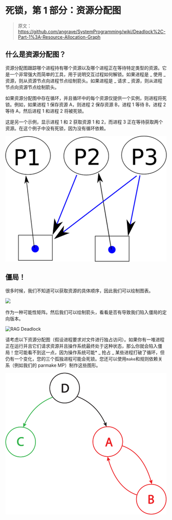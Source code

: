 # 死锁，第 1 部分：资源分配图

> 原文：<https://github.com/angrave/SystemProgramming/wiki/Deadlock%2C-Part-1%3A-Resource-Allocation-Graph>

## 什么是资源分配图？

资源分配图跟踪哪个进程持有哪个资源以及哪个进程正在等待特定类型的资源。它是一个非常强大而简单的工具，用于说明交互过程如何解锁。如果进程是 _ 使用 _ 资源，则从资源节点向进程节点绘制箭头。如果进程是 _ 请求 _ 资源，则从进程节点向资源节点绘制箭头。

如果资源分配图中存在循环，并且循环中的每个资源仅提供一个实例，则进程将死锁。例如，如果进程 1 保存资源 A，则进程 2 保存资源 B，进程 1 等待 B，进程 2 等待 A，然后进程 1 和进程 2 将被死锁。

这是另一个示例，显示进程 1 和 2 获取资源 1 和 2，而进程 3 正在等待获取两个资源。在这个例子中没有死锁，因为没有循环依赖。

![ResourceAllocationGraph-Ex1.png](img/1e88c8266f91417008f275b2eec36df7.jpg)

## 僵局！

很多时候，我们不知道可以获取资源的具体顺序，因此我们可以绘制图表。

![](img/27f5f2c018c60372297e6cf5790934bc.jpg)

作为一种可能性矩阵。然后我们可以绘制箭头，看看是否有导致我们陷入僵局的定向版本。

![RAG Deadlock](img/2d19ee5fcdb522a5a43850cd1746a70a.jpg)

请考虑以下资源分配图（假设进程要求对文件进行独占访问）。如果你有一堆进程正在运行并且它们请求资源并且操作系统最终处于这种状态，那么你就会陷入僵局！您可能看不到这一点，因为操作系统可能* _ 抢占 _ 某些进程打破了循环，但仍有一个变化，您的三个孤独进程可能会死锁。您还可以使用`make`和规则依赖关系（例如我们的 parmake MP）制作这些图形。

![](img/bfa1f1caf816f2b844ae5b14da43f11b.svg)